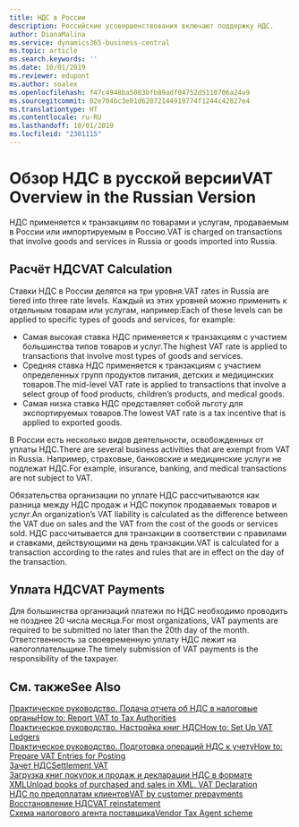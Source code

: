 ```yaml
---
title: НДС в России
description: Российские усовершенствования включают поддержку НДС.
author: DianaMalina
ms.service: dynamics365-business-central
ms.topic: article
ms.search.keywords: ''
ms.date: 10/01/2019
ms.reviewer: edupont
ms.author: soalex
ms.openlocfilehash: f47c4948ba5083bfb89adf04752d5110706a24a9
ms.sourcegitcommit: 02e704bc3e01d62072144919774f1244c42827e4
ms.translationtype: HT
ms.contentlocale: ru-RU
ms.lasthandoff: 10/01/2019
ms.locfileid: "2301115"
---
```

# <a name="vat-overview-in-the-russian-version"></a><span data-ttu-id="4da17-103">Обзор НДС в русской версии</span><span class="sxs-lookup"><span data-stu-id="4da17-103">VAT Overview in the Russian Version</span></span>

<span data-ttu-id="4da17-104">НДС применяется к транзакциям по товарами и услугам, продаваемым в России или импортируемым в Россию.</span><span class="sxs-lookup"><span data-stu-id="4da17-104">VAT is charged on transactions that involve goods and services in Russia or goods imported into Russia.</span></span>

## <a name="vat-calculation"></a><span data-ttu-id="4da17-105">Расчёт НДС</span><span class="sxs-lookup"><span data-stu-id="4da17-105">VAT Calculation</span></span>

<span data-ttu-id="4da17-106">Ставки НДС в России делятся на три уровня.</span><span class="sxs-lookup"><span data-stu-id="4da17-106">VAT rates in Russia are tiered into three rate levels.</span></span> <span data-ttu-id="4da17-107">Каждый из этих уровней можно применить к отдельным товарам или услугам, например:</span><span class="sxs-lookup"><span data-stu-id="4da17-107">Each of these levels can be applied to specific types of goods and services, for example:</span></span> 

- <span data-ttu-id="4da17-108">Самая высокая ставка НДС применяется к транзакциям с участием большинства типов товаров и услуг.</span><span class="sxs-lookup"><span data-stu-id="4da17-108">The highest VAT rate is applied to transactions that involve most types of goods and services.</span></span>
- <span data-ttu-id="4da17-109">Средняя ставка НДС применяется к транзакциям с участием определенных групп продуктов питания, детских и медицинских товаров.</span><span class="sxs-lookup"><span data-stu-id="4da17-109">The mid-level VAT rate is applied to transactions that involve a select group of food products, children’s products, and medical goods.</span></span>
- <span data-ttu-id="4da17-110">Самая низка ставка НДС представляет собой льготу для экспортируемых товаров.</span><span class="sxs-lookup"><span data-stu-id="4da17-110">The lowest VAT rate is a tax incentive that is applied to exported goods.</span></span> 

<span data-ttu-id="4da17-111">В России есть несколько видов деятельности, освобожденных от уплаты НДС.</span><span class="sxs-lookup"><span data-stu-id="4da17-111">There are several business activities that are exempt from VAT in Russia.</span></span> <span data-ttu-id="4da17-112">Например, страховые, банковские и медицинские услуги не подлежат НДС.</span><span class="sxs-lookup"><span data-stu-id="4da17-112">For example, insurance, banking, and medical transactions are not subject to VAT.</span></span> 

<span data-ttu-id="4da17-113">Обязательства организации по уплате НДС рассчитываются как разница между НДС продаж и НДС покупок продаваемых товаров и услуг.</span><span class="sxs-lookup"><span data-stu-id="4da17-113">An organization’s VAT liability is calculated as the difference between the VAT due on sales and the VAT from the cost of the goods or services sold.</span></span> <span data-ttu-id="4da17-114">НДС рассчитывается для транзакции в соответствии с правилами и ставками, действующими на день транзакции.</span><span class="sxs-lookup"><span data-stu-id="4da17-114">VAT is calculated for a transaction according to the rates and rules that are in effect on the day of the transaction.</span></span>

## <a name="vat-payments"></a><span data-ttu-id="4da17-115">Уплата НДС</span><span class="sxs-lookup"><span data-stu-id="4da17-115">VAT Payments</span></span>

<span data-ttu-id="4da17-116">Для большинства организаций платежи по НДС необходимо проводить не позднее 20 числа месяца.</span><span class="sxs-lookup"><span data-stu-id="4da17-116">For most organizations, VAT payments are required to be submitted no later than the 20th day of the month.</span></span> <span data-ttu-id="4da17-117">Ответственность за своевременную уплату НДС лежит на налогоплательщике.</span><span class="sxs-lookup"><span data-stu-id="4da17-117">The timely submission of VAT payments is the responsibility of the taxpayer.</span></span>

## <a name="see-also"></a><span data-ttu-id="4da17-118">См. также</span><span class="sxs-lookup"><span data-stu-id="4da17-118">See Also</span></span>

[<span data-ttu-id="4da17-119">Практическое руководство. Подача отчета об НДС в налоговые органы</span><span class="sxs-lookup"><span data-stu-id="4da17-119">How to: Report VAT to Tax Authorities</span></span>](../../finance-how-report-vat.md)  
[<span data-ttu-id="4da17-120">Практическое руководство. Настройка книг НДС</span><span class="sxs-lookup"><span data-stu-id="4da17-120">How to: Set Up VAT Ledgers</span></span>](How-to-Set-Up-VAT-Ledgers.md)  
[<span data-ttu-id="4da17-121">Практическое руководство. Подготовка операций НДС к учету</span><span class="sxs-lookup"><span data-stu-id="4da17-121">How to: Prepare VAT Entries for Posting</span></span>](How-to-Prepare-VAT-Entries-for-Posting.md)  
[<span data-ttu-id="4da17-122">Зачет НДС</span><span class="sxs-lookup"><span data-stu-id="4da17-122">Settlement VAT</span></span>](Settlement-VAT.md)  
[<span data-ttu-id="4da17-123">Загрузка книг покупок и продаж и декларации НДС в формате XML</span><span class="sxs-lookup"><span data-stu-id="4da17-123">Unload books of purchased and sales in XML. VAT Declaration</span></span>](upload-books-purchases-sales-xml-vat-declaration.md)  
[<span data-ttu-id="4da17-124">НДС по предоплатам клиентов</span><span class="sxs-lookup"><span data-stu-id="4da17-124">VAT by customer prepayments</span></span>](VAT-by-Customer-prepayments.md)  
[<span data-ttu-id="4da17-125">Восстановление НДС</span><span class="sxs-lookup"><span data-stu-id="4da17-125">VAT reinstatement</span></span>](VAT-reinstatement.md)  
[<span data-ttu-id="4da17-126">Схема налогового агента поставщика</span><span class="sxs-lookup"><span data-stu-id="4da17-126">Vendor Tax Agent scheme</span></span>](Vendor-Tax-Agent-scheme.md)  
